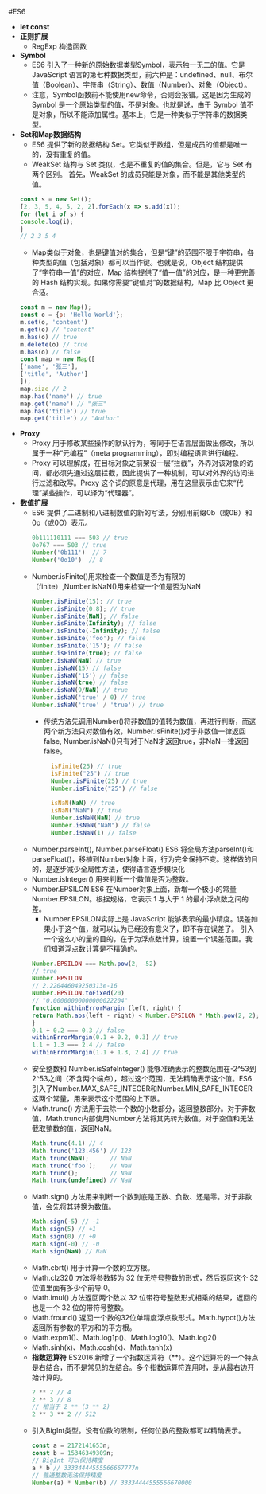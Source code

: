 #ES6
- **let const**
- **正则扩展**
    + RegExp 构造函数
- **Symbol**
    + ES6 引入了一种新的原始数据类型Symbol，表示独一无二的值。它是 JavaScript 语言的第七种数据类型，前六种是：undefined、null、布尔值（Boolean）、字符串（String）、数值（Number）、对象（Object）。
    + 注意，Symbol函数前不能使用new命令，否则会报错。这是因为生成的 Symbol 是一个原始类型的值，不是对象。也就是说，由于 Symbol 值不是对象，所以不能添加属性。基本上，它是一种类似于字符串的数据类型。
- **Set和Map数据结构**
    + ES6 提供了新的数据结构 Set。它类似于数组，但是成员的值都是唯一的，没有重复的值。
    + WeakSet 结构与 Set 类似，也是不重复的值的集合。但是，它与 Set 有两个区别。 首先，WeakSet 的成员只能是对象，而不能是其他类型的值。
    ```javascript
    const s = new Set();
    [2, 3, 5, 4, 5, 2, 2].forEach(x => s.add(x));
    for (let i of s) {
    console.log(i);
    }
    // 2 3 5 4
    ```
    + Map类似于对象，也是键值对的集合，但是“键”的范围不限于字符串，各种类型的值（包括对象）都可以当作键。也就是说，Object 结构提供了“字符串—值”的对应，Map 结构提供了“值—值”的对应，是一种更完善的 Hash 结构实现。如果你需要“键值对”的数据结构，Map 比 Object 更合适。
    ```javascript
    const m = new Map();
    const o = {p: 'Hello World'};
    m.set(o, 'content')
    m.get(o) // "content"
    m.has(o) // true
    m.delete(o) // true
    m.has(o) // false
    const map = new Map([
    ['name', '张三'],
    ['title', 'Author']
    ]);
    map.size // 2
    map.has('name') // true
    map.get('name') // "张三"
    map.has('title') // true
    map.get('title') // "Author"
    ```
- **Proxy**
    + Proxy 用于修改某些操作的默认行为，等同于在语言层面做出修改，所以属于一种“元编程”（meta programming），即对编程语言进行编程。
    + Proxy 可以理解成，在目标对象之前架设一层“拦截”，外界对该对象的访问，都必须先通过这层拦截，因此提供了一种机制，可以对外界的访问进行过滤和改写。Proxy 这个词的原意是代理，用在这里表示由它来“代理”某些操作，可以译为“代理器”。
- **数值扩展**
    + ES6 提供了二进制和八进制数值的新的写法，分别用前缀0b（或0B）和0o（或0O）表示。
        ```javascript
        0b111110111 === 503 // true
        0o767 === 503 // true
        Number('0b111')  // 7
        Number('0o10')  // 8
        ```
    + Number.isFinite()用来检查一个数值是否为有限的（finite）,Number.isNaN()用来检查一个值是否为NaN
        ```javascript
        Number.isFinite(15); // true
        Number.isFinite(0.8); // true
        Number.isFinite(NaN); // false
        Number.isFinite(Infinity); // false
        Number.isFinite(-Infinity); // false
        Number.isFinite('foo'); // false
        Number.isFinite('15'); // false
        Number.isFinite(true); // false
        Number.isNaN(NaN) // true
        Number.isNaN(15) // false
        Number.isNaN('15') // false
        Number.isNaN(true) // false
        Number.isNaN(9/NaN) // true
        Number.isNaN('true' / 0) // true
        Number.isNaN('true' / 'true') // true
        ```
        + 传统方法先调用Number()将非数值的值转为数值，再进行判断，而这两个新方法只对数值有效，Number.isFinite()对于非数值一律返回false, Number.isNaN()只有对于NaN才返回true，非NaN一律返回false。
          ```javascript
            isFinite(25) // true
            isFinite("25") // true
            Number.isFinite(25) // true
            Number.isFinite("25") // false
            
            isNaN(NaN) // true
            isNaN("NaN") // true
            Number.isNaN(NaN) // true
            Number.isNaN("NaN") // false
            Number.isNaN(1) // false
          ```
    + Number.parseInt(), Number.parseFloat() ES6 将全局方法parseInt()和parseFloat()，移植到Number对象上面，行为完全保持不变。这样做的目的，是逐步减少全局性方法，使得语言逐步模块化
    + Number.isInteger() 用来判断一个数值是否为整数。
    + Number.EPSILON ES6 在Number对象上面，新增一个极小的常量Number.EPSILON。根据规格，它表示 1 与大于 1 的最小浮点数之间的差。
        + Number.EPSILON实际上是 JavaScript 能够表示的最小精度。误差如果小于这个值，就可以认为已经没有意义了，即不存在误差了。 引入一个这么小的量的目的，在于为浮点数计算，设置一个误差范围。我们知道浮点数计算是不精确的。
        ```javascript
        Number.EPSILON === Math.pow(2, -52)
        // true
        Number.EPSILON
        // 2.220446049250313e-16
        Number.EPSILON.toFixed(20)
        // "0.00000000000000022204"
        function withinErrorMargin (left, right) {
        return Math.abs(left - right) < Number.EPSILON * Math.pow(2, 2);
        }
        0.1 + 0.2 === 0.3 // false
        withinErrorMargin(0.1 + 0.2, 0.3) // true
        1.1 + 1.3 === 2.4 // false
        withinErrorMargin(1.1 + 1.3, 2.4) // true
        ```
    + 安全整数和 Number.isSafeInteger() 能够准确表示的整数范围在-2^53到2^53之间（不含两个端点），超过这个范围，无法精确表示这个值。ES6 引入了Number.MAX_SAFE_INTEGER和Number.MIN_SAFE_INTEGER这两个常量，用来表示这个范围的上下限。
    + Math.trunc() 方法用于去除一个数的小数部分，返回整数部分。对于非数值，Math.trunc内部使用Number方法将其先转为数值。对于空值和无法截取整数的值，返回NaN。
        ```javascript
        Math.trunc(4.1) // 4
        Math.trunc('123.456') // 123
        Math.trunc(NaN);      // NaN
        Math.trunc('foo');    // NaN
        Math.trunc();         // NaN
        Math.trunc(undefined) // NaN
        ```
    + Math.sign() 方法用来判断一个数到底是正数、负数、还是零。对于非数值，会先将其转换为数值。
        ```javascript
        Math.sign(-5) // -1
        Math.sign(5) // +1
        Math.sign(0) // +0
        Math.sign(-0) // -0
        Math.sign(NaN) // NaN
        ```
    + Math.cbrt() 用于计算一个数的立方根。
    + Math.clz32() 方法将参数转为 32 位无符号整数的形式，然后返回这个 32 位值里面有多少个前导 0。
    + Math.imul() 方法返回两个数以 32 位带符号整数形式相乘的结果，返回的也是一个 32 位的带符号整数。
    + Math.fround() 返回一个数的32位单精度浮点数形式。Math.hypot()方法返回所有参数的平方和的平方根。
    + Math.expm1()、Math.log1p()、Math.log10()、Math.log2()
    + Math.sinh(x)、Math.cosh(x)、Math.tanh(x)
    + **指数运算符** ES2016 新增了一个指数运算符（**）。这个运算符的一个特点是右结合，而不是常见的左结合。多个指数运算符连用时，是从最右边开始计算的。
        ```javascript
        2 ** 2 // 4
        2 ** 3 // 8
        // 相当于 2 ** (3 ** 2)
        2 ** 3 ** 2 // 512
        ```
    + 引入BigInt类型。没有位数的限制，任何位数的整数都可以精确表示。
        ```javascript
        const a = 2172141653n;
        const b = 15346349309n;
        // BigInt 可以保持精度
        a * b // 33334444555566667777n
        // 普通整数无法保持精度
        Number(a) * Number(b) // 33334444555566670000
        ```